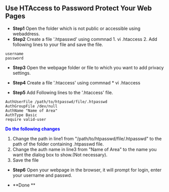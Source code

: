 ## Use HTAccess to Password Protect Your Web Pages

* **Step1**  Open the folder which is not public or accessible using webaddress.
* **Step2**  Create a file '.htpasswd' using commnad 
           1.  vi .htaccess
           2.  Add following lines to your file and save the file.

```
username
password
```

* **Step3** Open the webpage folder or file to which you want to add privacy settings.
* **Step4** Create a file '.htaccess' using commnad 
           * vi .htaccess
           
* **Step5** Add Following lines to the '.htaccess' file.
```
AuthUserFile /path/to/htpasswd/file/.htpasswd
AuthGroupFile /dev/null
AuthName "Name of Area"
AuthType Basic
require valid-user
```
**<span style="color:blue">Do the following changes</span>**
1. Change the path in line1  from "/path/to/htpasswd/file/.htpasswd" to the path of the folder containing .htpasswd file.
2. Change the auth name in line3 from "Name of Area" to the name you want the dialog box to show.(Not necessary).
3. Save the file
      
* **Step6** Open your webpage in the browser, it will prompt for login, enter your username and passwd. 

* **Done **
          



